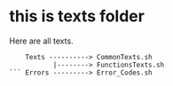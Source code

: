 # this is texts folder
 Here are all texts.  
 ``` URL,Path -------> URLS.sh
     Texts ----------> CommonTexts.sh
            |--------> FunctionsTexts.sh
 ``` Errors ---------> Error_Codes.sh
